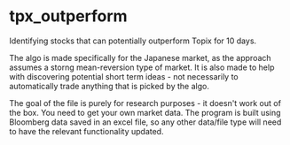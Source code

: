 # tpx_outperform
Identifying stocks that can potentially outperform Topix for 10 days.

The algo is made specifically for the Japanese market, as the approach assumes a storng mean-reversion type of market. It is also made to help with discovering potential short term ideas - not necessarily to automatically trade anything that is picked by the algo.

The goal of the file is purely for research purposes - it doesn't work out of the box. You need to get your own market data. The program is built using Bloomberg data saved in an excel file, so any other data/file type will need to have the relevant functionality updated.

